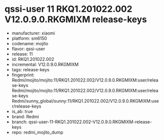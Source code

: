 # qssi-user 11 RKQ1.201022.002 V12.0.9.0.RKGMIXM release-keys
- manufacturer: xiaomi
- platform: sm6150
- codename: mojito
- flavor: qssi-user
- release: 11
- id: RKQ1.201022.002
- incremental: V12.0.9.0.RKGMIXM
- tags: release-keys
- fingerprint: Redmi/mojito/mojito:11/RKQ1.201022.002/V12.0.9.0.RKGMIXM:user/release-keys
Redmi/mojito/mojito:11/RKQ1.201022.002/V12.0.9.0.RKGMIXM:user/release-keys
Redmi/sunny_global/sunny:11/RKQ1.201022.002/V12.0.9.0.RKGMIXM:user/release-keys
- is_ab: true
- brand: Redmi
- branch: qssi-user-11-RKQ1.201022.002-V12.0.9.0.RKGMIXM-release-keys
- repo: redmi_mojito_dump
